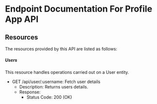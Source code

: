 # Endpoint Documentation For Profile App API

## Resources

The resources provided by this API are listed as follows:

##### Users

This resource handles operations carried out on a User entity.

- GET /api/user/:username: Fetch user details
    - Description: Returns users details.
    - Response:
        - Status Code: 200 (OK)

